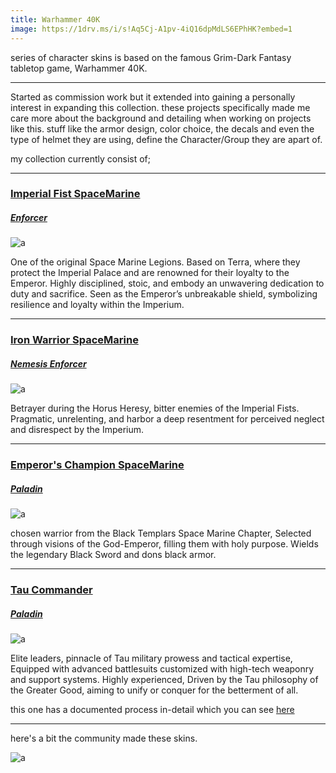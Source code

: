 ```yaml
---
title: Warhammer 40K
image: https://1drv.ms/i/s!Aq5Cj-A1pv-4iQ16dpMdLS6EPhHK?embed=1
---
```

series of character skins is based on the famous Grim-Dark Fantasy tabletop game, Warhammer 40K. 
<!--more-->
---
Started as commission work but it extended into gaining a personally interest in expanding this collection.
these projects specifically made me care more about the background and detailing when working on projects like this. stuff like the armor design, color choice, the decals and even the type of helmet they are using, define the Character/Group they are apart of.

my collection currently consist of;

---
### [Imperial Fist SpaceMarine](https://thunderstore.io/package/KrononConspirator/40K_Imperial_Fists_Enforcer/)
##### [Enforcer](https://thunderstore.io/package/EnforcerGang/Enforcer/)

![a](https://lh3.googleusercontent.com/d/1q9oJPYmU5oqcjah-nMTxuI8zFmL8cG2R) 

One of the original Space Marine Legions. Based on Terra, where they protect the Imperial Palace and are renowned for their loyalty to the Emperor. Highly disciplined, stoic, and embody an unwavering dedication to duty and sacrifice. Seen as the Emperor’s unbreakable shield, symbolizing resilience and loyalty within the Imperium.

---
### [Iron Warrior SpaceMarine](https://thunderstore.io/package/KrononConspirator/40K_Iron_Warrior_Nemforcer/)
##### [Nemesis Enforcer](https://thunderstore.io/package/EnforcerGang/Enforcer/)

![a](https://lh3.googleusercontent.com/d/1RKxFvLyBpsCUJgP4H01pHSo_FmBkxjuI)

Betrayer during the Horus Heresy, bitter enemies of the Imperial Fists. Pragmatic, unrelenting, and harbor a deep resentment for perceived neglect and disrespect by the Imperium.

---
### [Emperor's Champion SpaceMarine](https://thunderstore.io/package/Kronon_Conspirator/40K_Emperors_Champion_Paladin/)
##### [Paladin](https://thunderstore.io/package/Paladin_Alliance/PaladinMod/)

![a](https://lh3.googleusercontent.com/d/1IMOPYK2pXZ7cUpoJtTUOCLlf9-j26KNj)

chosen warrior from the Black Templars Space Marine Chapter, Selected through visions of the God-Emperor, filling them with holy purpose. Wields the legendary Black Sword and dons black armor.

---
### [Tau Commander](https://thunderstore.io/package/KrononConspirator/40K_Tau_Commander_Paladin/)
##### [Paladin](https://thunderstore.io/package/Paladin_Alliance/PaladinMod/)

![a](https://lh3.googleusercontent.com/d/1V6NBo23DLPnV5vyUbfKB1c75Bwlf1Bnl)

Elite leaders, pinnacle of Tau military prowess and tactical expertise, Equipped with advanced battlesuits customized with high-tech weaponry and support systems. Highly experienced, Driven by the Tau philosophy of the Greater Good, aiming to unify or conquer for the betterment of all.

this one has a documented process in-detail which you can see [here](/notes/TauComm)

---

here's a bit the community made these skins.

![a](https://lh3.googleusercontent.com/d/1GDpgBsS62c8pZGnaz0IrEj4uEUq333Cr)